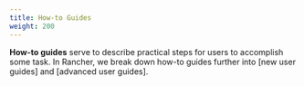 ```yaml
---
title: How-to Guides
weight: 200
---
```


**How-to guides** serve to describe practical steps for users to accomplish some task. In Rancher, we break down how-to guides further into [new user guides] and [advanced user guides].